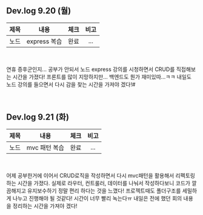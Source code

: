 ## Dev.log 9.20 (월)

  |제목|내용|체크|비고|
|:------:|:------:|:------:|:------:|
|노드|express 복습|완료|...|


<br />

연휴 증후군인지... 공부가 안되서 노드 express 강의를 시청하면서 CRUD를 직접해보는 시간을 가졌다! 프론트를 많이 지망하지만... 백엔드도 뭔가 재미있따...ㅋㅋ 내일도 노드 강의를 들으면서 다시 감을 찾는 시간을 가져야 겠다!#

<br />

## Dev.log 9.21 (화)

  |제목|내용|체크|비고|
|:------:|:------:|:------:|:------:|
|노드|mvc 패턴 복습|완료|...|


<br />

어제 공부한거에 이어서 CRUD로직을 작성하면서 다시 mvc패턴을 활용해서 리펙토링하는 시간을 가졌다. 실제로 라우터, 컨트룰러, 데이터를 나눠서 작성하다보니 코드가 깔끔해지고 유지보수하기 정말 편리 하다는 것을 느꼈다! 프로젝트때도 폴더구조를 세밀하게 나누고 진행해야 될 것같다! 시간이 너무 빨리 녹는다ㅠ 내일은 전에 했던 회의 내용을 정리하는 시간을 가져야 겠다!

<br />